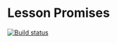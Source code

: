 # Lesson Promises
[![Build status](https://ci.appveyor.com/api/projects/status/8s775ihxedrwi0xm?svg=true)](https://ci.appveyor.com/project/igrkirillov/lesson-log-trig)